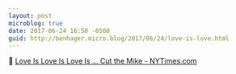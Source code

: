 ```yaml
---
layout: post
microblog: true
date: 2017-06-24 16:50 -0500
guid: http://benhager.micro.blog/2017/06/24/love-is-love.html
---
```

💜 [Love Is Love Is Love Is … Cut the Mike - NYTimes.com](https://mobile.nytimes.com/2017/06/24/opinion/mormon-girl-gay-speech-utah.html?referer=&_r=0&smid=tw-nytimes&smtyp=cur&referer=https://t.co/vXxjgmjfOD)

